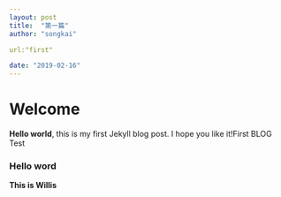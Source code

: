 ```yaml
---
layout: post
title:  "第一篇"
author: "songkai"

url:"first"

date: "2019-02-16"
---
```


# Welcome


**Hello world**, this is my first Jekyll blog post.
I hope you like it!First BLOG Test

### Hello word

**This is Willis**